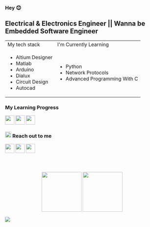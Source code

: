 ### Hey :blush:

## Electrical & Electronics Engineer || Wanna be Embedded Software Engineer

[Linkedin]: https://www.linkedin.com/in/-ayberk/
[E-mail]:  mailto:kenan.ayberk@hotmail.com
[Instagram]: https://www.instagram.com/kenanayberkozkan/
[Edabit]: https://edabit.com/user/rC8JBCi29XdaCYchk
[Hackerrank]: https://www.hackerrank.com/kenan_ayberk
[Sololearn]: https://www.sololearn.com/profile/6206230

<table>
    <tr>
        <td>My tech stack</td>
        <td >I'm Currently Learning</td>
    </tr>
    <tr>
        <td align ="left">
            <ul>
                <li>
                    Altium Designer
                </li>
                <li>
                    Matlab
                </li>
                <li>
                    Arduino
                </li>
                <li>
                    Dialux
                </li>
                <li>
                    Circuit Design
                </li>
                <li>
                    Autocad
                </li>
            </ul>
        </td>
        <td>
            <ul>
                <li>
                    Python
                </li>
                <li>
                    Network Protocols
                </li>
                <li>
                    Advanced Programming With C
                </li>
            </ul>
        </td>
    </tr>
</table>

### My Learning Progress
[<img width="30" src="https://www.svgrepo.com/show/402059/letter-e.svg" align="center"/>][Edabit]
[<img width="30" src="https://www.svgrepo.com/show/306171/hackerrank.svg" align="center"/>][Hackerrank]
[<img width="30" src="https://seeklogo.com/images/S/sololearn-logo-98C11BA785-seeklogo.com.png" align="center"/>][Sololearn]

### <img width="20" src="https://www.svgrepo.com/show/324660/dialog-chat-message-mail-email-letter-envelope.svg"/> Reach out to me
[<img width="30" src="https://www.svgrepo.com/show/138936/linkedin.svg" align="center"/>][Linkedin]
[<img width="30" src="https://www.svgrepo.com/show/190382/email-mail.svg" align="center"/>][E-mail]
[<img width="30" src="https://www.svgrepo.com/show/138884/instagram.svg" align="center"/>][Instagram]

<br />
<br />
<p align="center">
    <img height="130"
      src="https://github-readme-stats.vercel.app/api?username=AyberkOzkan&show_icons=true&theme=dracula&bg_color=21262D&hide=prs,issues,contribs&hide_border=true"
    />
    <img height="130"
      src="https://github-readme-stats.vercel.app/api/top-langs/?username=AyberkOzkan&layout=compact&theme=dracula&bg_color=21262D&hide_border=true"
    />    
  </p>
  <img src="https://komarev.com/ghpvc/?username=AyberkOzkan&color=blueviolet&style=plastic" align = "center"/>
  
  

  
